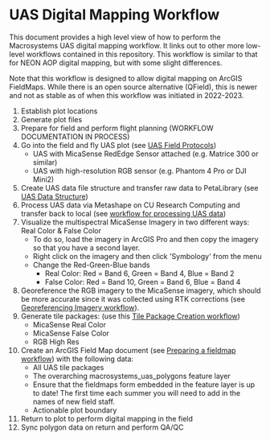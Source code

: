 # UAS Digital Mapping Workflow
This document provides a high level view of how to perform the Macrosystems UAS digital mapping workflow. It links out to other more low-level workflows contained in this repository. This workflow is similar to that for NEON AOP digital mapping, but with some slight differences.

Note that this workflow is designed to allow digital mapping on ArcGIS FieldMaps. While there is an open source alternative (QField), this is newer and not as stable as of when this workflow was initiated in 2022-2023.

1. Establish plot locations
2. Generate plot files
3. Prepare for field and perform flight planning (WORKFLOW DOCUMENTATION IN PROCESS)
4. Go into the field and fly UAS plot (see [UAS Field Protocols](https://github.com/earthlab/macrosystems_fieldwork_hub/blob/main/low-level-workflows/uas_field_protocols.md))
   * UAS with MicaSense RedEdge Sensor attached (e.g. Matrice 300 or similar)
   * UAS with high-resolution RGB sensor (e.g. Phantom 4 Pro or DJI Mini2)
5. Create UAS data file structure and transfer raw data to PetaLibrary (see [UAS Data Structure](https://github.com/earthlab/macrosystems_fieldwork_hub/blob/main/low-level-workflows/uas_data_structure.md))
6. Process UAS data via Metashape on CU Research Computing and transfer back to local (see [workflow for processing UAS data](https://github.com/earthlab/macrosystems_fieldwork_hub/blob/main/low-level-workflows/process_uas_data.md))
7. Visualize the multispectral MicaSense Imagery in two different ways: Real Color & False Color
   * To do so, load the imagery in ArcGIS Pro and then copy the imagery so that you have a second layer.
   * Right click on the imagery and then click 'Symbology' from the menu
   * Change the Red-Green-Blue bands
     * Real Color: Red = Band 6, Green = Band 4, Blue = Band 2
     * False Color: Red = Band 10, Green = Band 6, Blue = Band 4
9. Georeference the RGB imagery to the MicaSense imagery, which should be more accurate since it was collected using RTK corrections (see [Georeferencing Imagery workflow](https://github.com/earthlab/macrosystems_fieldwork_hub/blob/main/low-level-workflows/georeference_imagery.md)).
10. Generate tile packages: (use this [Tile Package Creation workflow](https://github.com/earthlab/macrosystems_fieldwork_hub/blob/main/low-level-workflows/create_tile_package.md))
     * MicaSense Real Color
     * MicaSense False Color
     * RGB High Res
11. Create an ArcGIS Field Map document (see [Preparing a fieldmap workflow](https://github.com/earthlab/macrosystems_fieldwork_hub/blob/main/low-level-workflows/prepare_fieldmap.md)) with the following data:
     * All UAS tile packages
     * The overarching macrosystems_uas_polygons feature layer
     * Ensure that the fieldmaps form embedded in the feature layer is up to date! The first time each summer you will need to add in the names of new field staff.
     * Actionable plot boundary
11. Return to plot to perform digital mapping in the field
12. Sync polygon data on return and perform QA/QC
